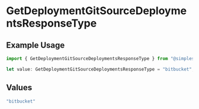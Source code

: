 # GetDeploymentGitSourceDeploymentsResponseType

## Example Usage

```typescript
import { GetDeploymentGitSourceDeploymentsResponseType } from "@simplesagar/vercel/models/getdeploymentop.js";

let value: GetDeploymentGitSourceDeploymentsResponseType = "bitbucket";
```

## Values

```typescript
"bitbucket"
```